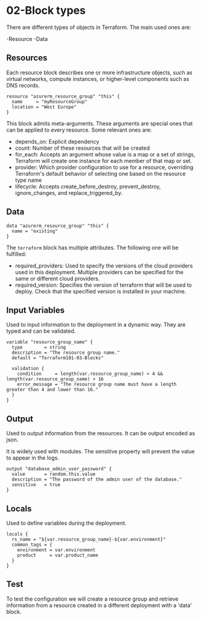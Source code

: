 # 02-Block types
There are different types of objects in Terraform. The main used ones are: 

-Resource
-Data


## Resources

 Each resource block describes one or more infrastructure objects, such as virtual networks, compute instances, or higher-level components such as DNS records.

```
resource "azurerm_resource_group" "this" {
  name     = "myResourceGroup"
  location = "West Europe"
}
```

This block admits meta-arguments. These arguments are special ones that can be applied to every resource. Some relevant ones are: 

- depends_on: Explicit dependency
- count: Number of these resources that will be created
- for_each: Accepts an argument whose value is a map or a set of strings, Terraform will create one instance for each member of that map or set.
- provider: Which provider configuration to use for a resource, overriding Terraform's default behavior of selecting one based on the resource type name
- lifecycle: Accepts create_before_destroy, prevent_destroy, ignore_changes, and replace_triggered_by.

## Data
```
data "azurerm_resource_group" "this" {
  name = "existing"
}
```

The `terraform` block has multiple attributes. The following one will be fulfilled:

- required_providers: Used to specify the versions of the cloud providers used in this deployment. Multiple providers can be specified for the same or different cloud providers.
- required_version: Specifies the version of terraform that will be used to deploy. Check that the specified version is installed in your machine.

## Input Variables

Used to input information to the deployment in a dynamic way. They are typed and can be validated.

```
variable "resource_group_name" {
  type        = string
  description = "The resource group name."
  default = "Terraform101-03-Blocks"

  validation {
    condition     = length(var.resource_group_name) > 4 && length(var.resource_group_name) > 16
    error_message = "The resource group name must have a length greater than 4 and lower than 16."
  }
}
```

## Output

Used to output information from the resources. It can be output encoded as json.

It is widely used with modules. The sensitive property will prevent the value to appear in the logs.

```
output "database_admin_user_password" {
  value       = random.this.value
  description = "The password of the admin user of the database."
  sensitive   = true
}
```

## Locals
Used to define variables during the deployment.

```
locals {
  rs_name = "${var.resource_group_name}-${var.environment}"
  common_tags = {
    environment = var.environment
    product     = var.product_name
  }
}
```

## Test

To test the configuration we will create a resource group and retrieve information from a resource created in a different deployment with a 'data' block. 